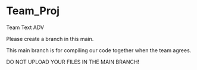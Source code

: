 # Team_Proj
Team Text ADV 

Please create a branch in this main.

This main branch is for compiling our code together when the team agrees.

DO NOT UPLOAD YOUR FILES IN THE MAIN BRANCH!
